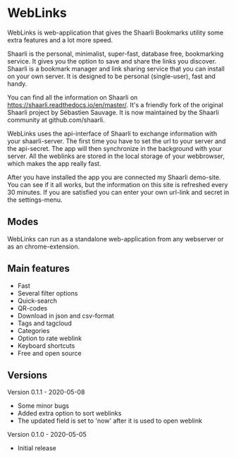 # WebLinks

WebLinks is web-application that gives the Shaarli Bookmarks utility some extra features and a lot more speed.

Shaarli is the personal, minimalist, super-fast, database free, bookmarking service. It gives you the option to save and share the links you discover. Shaarli is a bookmark manager and link sharing service that you can install on your own server. It is designed to be personal (single-user), fast and handy.

You can find all the information on Shaarli on https://shaarli.readthedocs.io/en/master/. It's a friendly fork of the original Shaarli project by Sébastien Sauvage. It is now maintained by the Shaarli community at github.com/shaarli.

WebLinks uses the api-interface of Shaarli to exchange information with your shaarli-server. The first time you have to set the url to your server and the api-secret. The app will then synchronize in the background with your server. All the weblinks are stored in the local storage of your webbrowser, which makes the app really fast.

After you have installed the app you are connected my Shaarli demo-site. You can see if it all works, but the information on this site is refreshed every 30 minutes. If you are satisfied you can enter your own url-link and secret in the settings-menu.

## Modes

WebLinks can run as a standalone web-application from any webserver or as an chrome-extension.


## Main features

- Fast
- Several filter options
- Quick-search
- QR-codes
- Download in json and csv-format
- Tags and tagcloud
- Categories
- Option to rate weblink
- Keyboard shortcuts
- Free and open source

## Versions

Version 0.1.1 - 2020-05-08

- Some minor bugs
- Added extra option to sort weblinks
- The updated field is set to 'now' after it is used to open weblink

Version 0.1.0 - 2020-05-05

- Initial release

